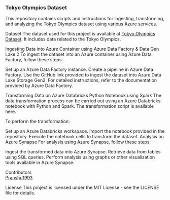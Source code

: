 ### Tokyo Olympics Dataset
This repository contains scripts and instructions for ingesting, transforming, and analyzing the Tokyo Olympics dataset using various Azure services.

Dataset
The dataset used for this project is available at [Tokyo Olympics Dataset](https://github.com/Pranshu1993/Olympic_Data_Analytics/tree/main/Datasets). It includes data related to the Tokyo Olympics.

Ingesting Data into Azure Container using Azure Data Factory & Data Gen Lake 2
To ingest the dataset into an Azure container using Azure Data Factory, follow these steps:

Set up an Azure Data Factory instance.
Create a pipeline in Azure Data Factory.
Use the GitHub link provided to ingest the dataset into Azure Data Lake Storage Gen2.
For detailed instructions, refer to the documentation provided by Azure Data Factory.

Transforming Data on Azure Databricks Python Notebook using Spark
The data transformation process can be carried out using an Azure Databricks notebook with Python and Spark. The transformation script is available here.

To perform the transformation:

Set up an Azure Databricks workspace.
Import the notebook provided in the repository.
Execute the notebook cells to transform the dataset.
Analysis on Azure Synapse
For analysis using Azure Synapse, follow these steps:

Ingest the transformed data into Azure Synapse.
Retrieve data from tables using SQL queries.
Perform analysis using graphs or other visualization tools available in Azure Synapse.

Contributors  
[Pranshu1993](https://github.com/Pranshu1993)

License
This project is licensed under the MIT License - see the LICENSE file for details.
